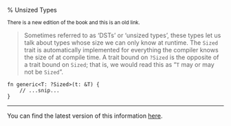 % Unsized Types

<small>There is a new edition of the book and this is an old link.</small>

> Sometimes referred to as ‘DSTs’ or ‘unsized types’, these types let us talk about types whose size we can only know at runtime.
> The `Sized` trait is automatically implemented for everything the compiler knows the size of at compile time.
> A trait bound on `?Sized` is the opposite of a trait bound on `Sized`; that is, we would read this as “`T` may or may not be `Sized`”.

```rust,ignore
fn generic<T: ?Sized>(t: &T) {
    // ...snip...
}
```

---

You can find the latest version of this information
[here](ch20-03-advanced-types.html#dynamically-sized-types-and-the-sized-trait).
